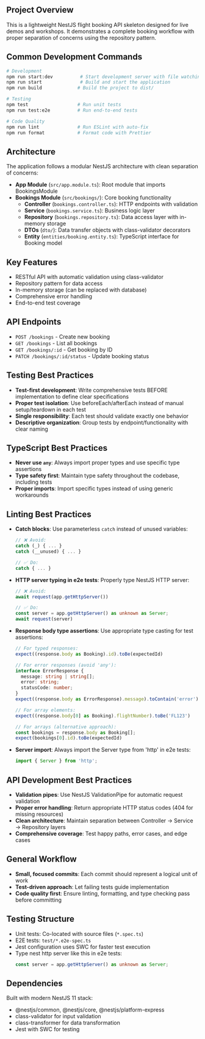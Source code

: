 ## Project Overview

This is a lightweight NestJS flight booking API skeleton designed for live demos and workshops. It demonstrates a complete booking workflow with proper separation of concerns using the repository pattern.

## Common Development Commands

```bash
# Development
npm run start:dev          # Start development server with file watching
npm run start              # Build and start the application
npm run build             # Build the project to dist/

# Testing
npm test                  # Run unit tests
npm run test:e2e          # Run end-to-end tests

# Code Quality
npm run lint              # Run ESLint with auto-fix
npm run format            # Format code with Prettier
```

## Architecture

The application follows a modular NestJS architecture with clean separation of concerns:

- **App Module** (`src/app.module.ts`): Root module that imports BookingsModule
- **Bookings Module** (`src/bookings/`): Core booking functionality
  - **Controller** (`bookings.controller.ts`): HTTP endpoints with validation
  - **Service** (`bookings.service.ts`): Business logic layer
  - **Repository** (`bookings.repository.ts`): Data access layer with in-memory storage
  - **DTOs** (`dto/`): Data transfer objects with class-validator decorators
  - **Entity** (`entities/booking.entity.ts`): TypeScript interface for Booking model

## Key Features

- RESTful API with automatic validation using class-validator
- Repository pattern for data access
- In-memory storage (can be replaced with database)
- Comprehensive error handling
- End-to-end test coverage

## API Endpoints

- `POST /bookings` - Create new booking
- `GET /bookings` - List all bookings
- `GET /bookings/:id` - Get booking by ID
- `PATCH /bookings/:id/status` - Update booking status

## Testing Best Practices

- **Test-first development**: Write comprehensive tests BEFORE implementation to define clear specifications
- **Proper test isolation**: Use beforeEach/afterEach instead of manual setup/teardown in each test
- **Single responsibility**: Each test should validate exactly one behavior
- **Descriptive organization**: Group tests by endpoint/functionality with clear naming

## TypeScript Best Practices

- **Never use `any`**: Always import proper types and use specific type assertions
- **Type safety first**: Maintain type safety throughout the codebase, including tests
- **Proper imports**: Import specific types instead of using generic workarounds

## Linting Best Practices

- **Catch blocks**: Use parameterless `catch` instead of unused variables:
  ```ts
  // ❌ Avoid:
  catch (_) { ... }
  catch (__unused) { ... }

  // ✅ Do:
  catch { ... }
  ```

- **HTTP server typing in e2e tests**: Properly type NestJS HTTP server:
  ```ts
  // ❌ Avoid:
  await request(app.getHttpServer())

  // ✅ Do:
  const server = app.getHttpServer() as unknown as Server;
  await request(server)
  ```

- **Response body type assertions**: Use appropriate type casting for test assertions:
  ```ts
  // For typed responses:
  expect((response.body as Booking).id).toBe(expectedId)

  // For error responses (avoid 'any'):
  interface ErrorResponse {
    message: string | string[];
    error: string;
    statusCode: number;
  }
  expect((response.body as ErrorResponse).message).toContain('error')

  // For array elements:
  expect((response.body[0] as Booking).flightNumber).toBe('FL123')

  // For arrays (alternative approach):
  const bookings = response.body as Booking[];
  expect(bookings[0].id).toBe(expectedId)
  ```

- **Server import**: Always import the Server type from 'http' in e2e tests:
  ```ts
  import { Server } from 'http';
  ```

## API Development Best Practices

- **Validation pipes**: Use NestJS ValidationPipe for automatic request validation
- **Proper error handling**: Return appropriate HTTP status codes (404 for missing resources)
- **Clean architecture**: Maintain separation between Controller → Service → Repository layers
- **Comprehensive coverage**: Test happy paths, error cases, and edge cases

## General Workflow

- **Small, focused commits**: Each commit should represent a logical unit of work
- **Test-driven approach**: Let failing tests guide implementation
- **Code quality first**: Ensure linting, formatting, and type checking pass before committing

## Testing Structure

- Unit tests: Co-located with source files (`*.spec.ts`)
- E2E tests: `test/*.e2e-spec.ts`
- Jest configuration uses SWC for faster test execution
- Type nest http server like this in e2e tests:
  ```ts
  const server = app.getHttpServer() as unknown as Server;
  ```

## Dependencies

Built with modern NestJS 11 stack:
- @nestjs/common, @nestjs/core, @nestjs/platform-express
- class-validator for input validation
- class-transformer for data transformation
- Jest with SWC for testing